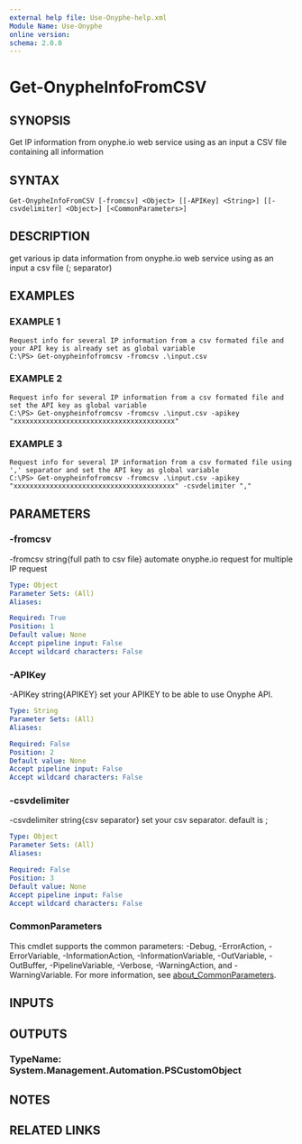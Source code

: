 ```yaml
---
external help file: Use-Onyphe-help.xml
Module Name: Use-Onyphe
online version:
schema: 2.0.0
---
```


# Get-OnypheInfoFromCSV

## SYNOPSIS
Get IP information from onyphe.io web service using as an input a CSV file containing all information

## SYNTAX

```
Get-OnypheInfoFromCSV [-fromcsv] <Object> [[-APIKey] <String>] [[-csvdelimiter] <Object>] [<CommonParameters>]
```

## DESCRIPTION
get various ip data information from onyphe.io web service using as an input a csv file (; separator)

## EXAMPLES

### EXAMPLE 1
```
Request info for several IP information from a csv formated file and your API key is already set as global variable
C:\PS> Get-onypheinfofromcsv -fromcsv .\input.csv
```

### EXAMPLE 2
```
Request info for several IP information from a csv formated file and set the API key as global variable
C:\PS> Get-onypheinfofromcsv -fromcsv .\input.csv -apikey "xxxxxxxxxxxxxxxxxxxxxxxxxxxxxxxxxxxxxxxx"
```

### EXAMPLE 3
```
Request info for several IP information from a csv formated file using ',' separator and set the API key as global variable
C:\PS> Get-onypheinfofromcsv -fromcsv .\input.csv -apikey "xxxxxxxxxxxxxxxxxxxxxxxxxxxxxxxxxxxxxxxx" -csvdelimiter ","
```

## PARAMETERS

### -fromcsv
-fromcsv string{full path to csv file}
automate onyphe.io request for multiple IP request

```yaml
Type: Object
Parameter Sets: (All)
Aliases:

Required: True
Position: 1
Default value: None
Accept pipeline input: False
Accept wildcard characters: False
```

### -APIKey
-APIKey string{APIKEY}
set your APIKEY to be able to use Onyphe API.

```yaml
Type: String
Parameter Sets: (All)
Aliases:

Required: False
Position: 2
Default value: None
Accept pipeline input: False
Accept wildcard characters: False
```

### -csvdelimiter
-csvdelimiter string{csv separator}
set your csv separator.
default is ;

```yaml
Type: Object
Parameter Sets: (All)
Aliases:

Required: False
Position: 3
Default value: None
Accept pipeline input: False
Accept wildcard characters: False
```

### CommonParameters
This cmdlet supports the common parameters: -Debug, -ErrorAction, -ErrorVariable, -InformationAction, -InformationVariable, -OutVariable, -OutBuffer, -PipelineVariable, -Verbose, -WarningAction, and -WarningVariable. For more information, see [about_CommonParameters](http://go.microsoft.com/fwlink/?LinkID=113216).

## INPUTS

## OUTPUTS

### TypeName: System.Management.Automation.PSCustomObject
## NOTES

## RELATED LINKS
